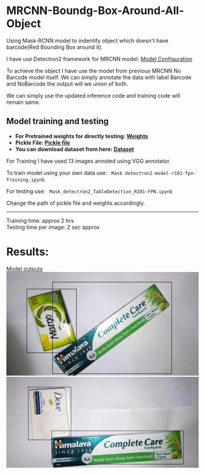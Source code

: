 <h1>MRCNN-Boundg-Box-Around-All-Object</h1>
Using Mask-RCNN model to indentify object which doesn't have barcode(Red Bounding Box around it). 

I have use Detectron2 framework for MRCNN model: <a href ="https://github.com/facebookresearch/detectron2/blob/main/configs/COCO-InstanceSegmentation/mask_rcnn_R_101_FPN_3x.yaml"> Model Configuration</a>

To achieve the object I have use the model from previous MRCNN No Barcode model itself. We can simply annotate the data with label Barcode and NoBarcode the output will we union of both. 

We can simply use the updated inference code and training code will remain same.

<h2>Model training and testing</h2>
<ul>
<li><b>For Pretrained weights for directly testing: <a href = "https://drive.google.com/file/d/1waxWQuBIT9n7D_V8bhveu-MYL_BxpK2-/view?usp=sharing"> Weights</a></b><br/>
<li><b>Pickle File: <a href = "https://drive.google.com/file/d/1QTY97vH7NY6uztGuId66CR8o0wmAbcwu/view?usp=sharing">Pickle file</a></b><br/>


<li><b>You can download dataset from here: <a href = "https://drive.google.com/file/d/1yfKEuFHSidBIfowStxsnksqWPk_zv7lA/view?usp=sharing">Dataset</a></b>

</ul>

For Training I have used 13 images annoted using VGG 
annotator.

To train model using your own data use: ``` 
Mask detectron2-model-r101-fpn-Training.ipynb ```

For testing use: ``` 
Mask_detectron2_TableDetection_R101-FPN.ipynb ```

Change the path of pickle file and weights accordingly.

<hr>
Training time: approx 2 hrs<br>
Testing time per image: 2 sec approx

<h1>Results: </h1>
<a href = "https://drive.google.com/drive/folders/1JHV19STL3M4sYwxpUfbuy3zXsul2miRP?usp=sharing">Model outputs</a>
<br>
<img src = "./Results/res1.jpg">
<img src = "./Results/res2.jpg">

